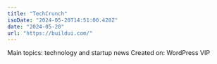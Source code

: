 ```yaml
---
title: "TechCrunch"
isoDate: "2024-05-20T14:51:00.428Z"
date: "2024-05-20"
url: "https://buildui.com/"
---
```


Main topics: technology and startup news
Created on: WordPress VIP